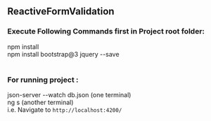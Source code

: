 ## ReactiveFormValidation
### Execute Following Commands first in Project root folder:
npm install <br>
npm install bootstrap@3 jquery --save <br><br>

### For running project :
json-server --watch db.json (one terminal) <br>
ng s (another terminal) <br>
i.e. Navigate to `http://localhost:4200/`
